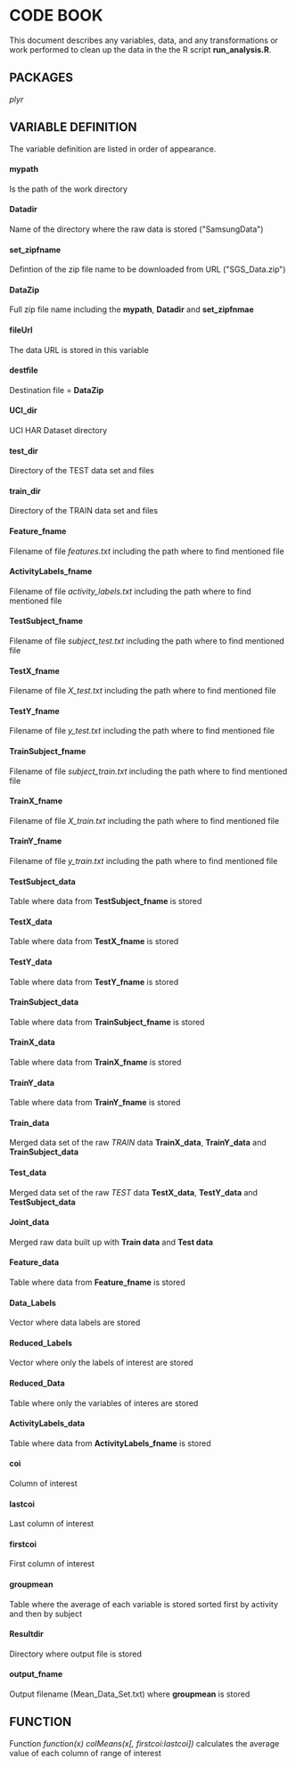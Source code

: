 # CODE BOOK

This document describes any variables, data, and any transformations or work performed to clean up the data in the the R script **run_analysis.R**.

## PACKAGES
*plyr*

## VARIABLE DEFINITION
The variable definition are listed in order of appearance.

#### mypath
Is the path of the work directory

#### Datadir
Name of the directory where the raw data is stored ("SamsungData")

#### set_zipfname
Defintion of the zip file name to be downloaded from URL ("SGS_Data.zip")

#### DataZip
Full zip file name including the **mypath**, **Datadir** and **set_zipfnmae**

#### fileUrl
The data URL is stored in this variable

#### destfile
Destination file = **DataZip**

#### UCI_dir
UCI HAR Dataset directory

#### test_dir
Directory of the TEST data set and files

#### train_dir
Directory of the TRAIN data set and files

#### Feature_fname
Filename of file *features.txt* including the path where to find mentioned file

#### ActivityLabels_fname
Filename of file *activity_labels.txt* including the path where to find mentioned file

#### TestSubject_fname
Filename of file *subject_test.txt* including the path where to find mentioned file

#### TestX_fname
Filename of file *X_test.txt* including the path where to find mentioned file

#### TestY_fname
Filename of file *y_test.txt* including the path where to find mentioned file

#### TrainSubject_fname
Filename of file *subject_train.txt* including the path where to find mentioned file

#### TrainX_fname
Filename of file *X_train.txt* including the path where to find mentioned file

#### TrainY_fname
Filename of file *y_train.txt* including the path where to find mentioned file

#### TestSubject_data
Table where data from **TestSubject_fname** is stored

#### TestX_data
Table where data from **TestX_fname** is stored

#### TestY_data
Table where data from **TestY_fname** is stored

#### TrainSubject_data
Table where data from **TrainSubject_fname** is stored

#### TrainX_data
Table where data from **TrainX_fname** is stored

#### TrainY_data
Table where data from **TrainY_fname** is stored

#### Train_data
Merged data set of the raw *TRAIN* data **TrainX_data**, **TrainY_data** and **TrainSubject_data** 

#### Test_data
Merged data set of the raw *TEST* data **TestX_data**, **TestY_data** and **TestSubject_data**

#### Joint_data
Merged raw data built up with **Train data** and **Test data**

#### Feature_data
Table where data from **Feature_fname** is stored

#### Data_Labels
Vector where data labels are stored

#### Reduced_Labels
Vector where only the labels of interest are stored

#### Reduced_Data
Table where only the variables of interes are stored

#### ActivityLabels_data
Table where data from **ActivityLabels_fname** is stored

#### coi
Column of interest

#### lastcoi
Last column of interest

#### firstcoi
First column of interest

#### groupmean
Table where the average of each variable is stored sorted first by activity and then by subject

#### Resultdir
Directory where output file is stored

#### output_fname
Output filename (Mean_Data_Set.txt) where **groupmean** is stored

## FUNCTION
Function *function(x) colMeans(x[, firstcoi:lastcoi])* calculates the average value of each column of range of interest

